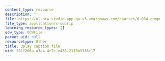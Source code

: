 ```yaml
---
content_type: resource
description: ''
file: https://ol-ocw-studio-app-qa.s3.amazonaws.com/courses/6-004-computation-structures-spring-2017/f81f266aa3a44c7ce4382113b9336c17_0Q6kYWnhaks.srt
file_type: application/x-subrip
learning_resource_types: []
ocw_type: OCWFile
parent_uid: null
resourcetype: Other
title: 3play caption file
uid: f81f266a-a3a4-4c7c-e438-2113b9336c17
---
```

